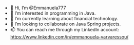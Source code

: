 - 👋 Hi, I’m @Emmanuela777
- 👀 I’m interested in programming in Java.
- 🌱 I’m currently learning about financial technology.
- 💞️ I’m looking to collaborate on Java Spring projects.
- 📫 You can reach me through my LinkedIn account: https://www.linkedin.com/in/emmanouela-varvaressou/

<!---
Emmanuela777/Emmanuela777 is a ✨ special ✨ repository because its `README.md` (this file) appears on your GitHub profile.
You can click the Preview link to take a look at your changes.
--->
